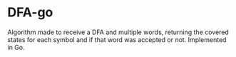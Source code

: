 # DFA-go
Algorithm made to receive a DFA and multiple words, returning the covered states for each symbol and if that word was accepted or not. Implemented in Go.

